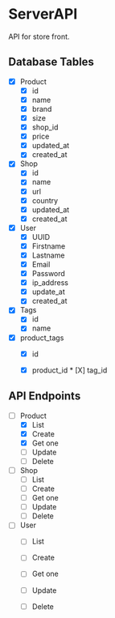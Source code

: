 # ServerAPI
API for store front.

## Database Tables
* [X] Product
    * [X] id
    * [X] name
    * [X] brand
    * [X] size
    * [X] shop_id
    * [X] price
    * [X] updated_at
    * [X] created_at
* [X] Shop
    * [X] id
    * [X] name
    * [X] url
    * [X] country
    * [X] updated_at
    * [X] created_at
* [X] User
    * [X] UUID
    * [X] Firstname
    * [X] Lastname
    * [X] Email
    * [X] Password
    * [X] ip_address
    * [X] update_at
    * [X] created_at
* [X] Tags
    * [X] id
    * [X] name
* [X] product_tags
    * [X] id
    * [X] product_id
    * [X] tag_id



## API Endpoints
* [ ] Product
    * [X] List
    * [X] Create
    * [X] Get one
    * [ ] Update
    * [ ] Delete
* [ ] Shop
    * [ ] List
    * [ ] Create
    * [ ] Get one
    * [ ] Update
    * [ ] Delete
* [ ] User
    * [ ] List
    * [ ] Create
    * [ ] Get one
    * [ ] Update
    * [ ] Delete
    